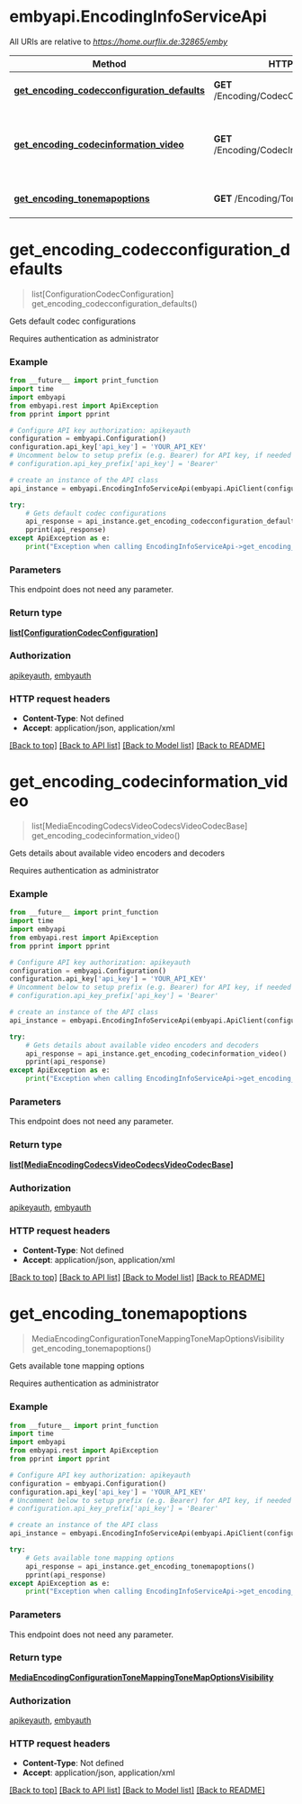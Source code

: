 # embyapi.EncodingInfoServiceApi

All URIs are relative to *https://home.ourflix.de:32865/emby*

Method | HTTP request | Description
------------- | ------------- | -------------
[**get_encoding_codecconfiguration_defaults**](EncodingInfoServiceApi.md#get_encoding_codecconfiguration_defaults) | **GET** /Encoding/CodecConfiguration/Defaults | Gets default codec configurations
[**get_encoding_codecinformation_video**](EncodingInfoServiceApi.md#get_encoding_codecinformation_video) | **GET** /Encoding/CodecInformation/Video | Gets details about available video encoders and decoders
[**get_encoding_tonemapoptions**](EncodingInfoServiceApi.md#get_encoding_tonemapoptions) | **GET** /Encoding/ToneMapOptions | Gets available tone mapping options

# **get_encoding_codecconfiguration_defaults**
> list[ConfigurationCodecConfiguration] get_encoding_codecconfiguration_defaults()

Gets default codec configurations

Requires authentication as administrator

### Example
```python
from __future__ import print_function
import time
import embyapi
from embyapi.rest import ApiException
from pprint import pprint

# Configure API key authorization: apikeyauth
configuration = embyapi.Configuration()
configuration.api_key['api_key'] = 'YOUR_API_KEY'
# Uncomment below to setup prefix (e.g. Bearer) for API key, if needed
# configuration.api_key_prefix['api_key'] = 'Bearer'

# create an instance of the API class
api_instance = embyapi.EncodingInfoServiceApi(embyapi.ApiClient(configuration))

try:
    # Gets default codec configurations
    api_response = api_instance.get_encoding_codecconfiguration_defaults()
    pprint(api_response)
except ApiException as e:
    print("Exception when calling EncodingInfoServiceApi->get_encoding_codecconfiguration_defaults: %s\n" % e)
```

### Parameters
This endpoint does not need any parameter.

### Return type

[**list[ConfigurationCodecConfiguration]**](ConfigurationCodecConfiguration.md)

### Authorization

[apikeyauth](../README.md#apikeyauth), [embyauth](../README.md#embyauth)

### HTTP request headers

 - **Content-Type**: Not defined
 - **Accept**: application/json, application/xml

[[Back to top]](#) [[Back to API list]](../README.md#documentation-for-api-endpoints) [[Back to Model list]](../README.md#documentation-for-models) [[Back to README]](../README.md)

# **get_encoding_codecinformation_video**
> list[MediaEncodingCodecsVideoCodecsVideoCodecBase] get_encoding_codecinformation_video()

Gets details about available video encoders and decoders

Requires authentication as administrator

### Example
```python
from __future__ import print_function
import time
import embyapi
from embyapi.rest import ApiException
from pprint import pprint

# Configure API key authorization: apikeyauth
configuration = embyapi.Configuration()
configuration.api_key['api_key'] = 'YOUR_API_KEY'
# Uncomment below to setup prefix (e.g. Bearer) for API key, if needed
# configuration.api_key_prefix['api_key'] = 'Bearer'

# create an instance of the API class
api_instance = embyapi.EncodingInfoServiceApi(embyapi.ApiClient(configuration))

try:
    # Gets details about available video encoders and decoders
    api_response = api_instance.get_encoding_codecinformation_video()
    pprint(api_response)
except ApiException as e:
    print("Exception when calling EncodingInfoServiceApi->get_encoding_codecinformation_video: %s\n" % e)
```

### Parameters
This endpoint does not need any parameter.

### Return type

[**list[MediaEncodingCodecsVideoCodecsVideoCodecBase]**](MediaEncodingCodecsVideoCodecsVideoCodecBase.md)

### Authorization

[apikeyauth](../README.md#apikeyauth), [embyauth](../README.md#embyauth)

### HTTP request headers

 - **Content-Type**: Not defined
 - **Accept**: application/json, application/xml

[[Back to top]](#) [[Back to API list]](../README.md#documentation-for-api-endpoints) [[Back to Model list]](../README.md#documentation-for-models) [[Back to README]](../README.md)

# **get_encoding_tonemapoptions**
> MediaEncodingConfigurationToneMappingToneMapOptionsVisibility get_encoding_tonemapoptions()

Gets available tone mapping options

Requires authentication as administrator

### Example
```python
from __future__ import print_function
import time
import embyapi
from embyapi.rest import ApiException
from pprint import pprint

# Configure API key authorization: apikeyauth
configuration = embyapi.Configuration()
configuration.api_key['api_key'] = 'YOUR_API_KEY'
# Uncomment below to setup prefix (e.g. Bearer) for API key, if needed
# configuration.api_key_prefix['api_key'] = 'Bearer'

# create an instance of the API class
api_instance = embyapi.EncodingInfoServiceApi(embyapi.ApiClient(configuration))

try:
    # Gets available tone mapping options
    api_response = api_instance.get_encoding_tonemapoptions()
    pprint(api_response)
except ApiException as e:
    print("Exception when calling EncodingInfoServiceApi->get_encoding_tonemapoptions: %s\n" % e)
```

### Parameters
This endpoint does not need any parameter.

### Return type

[**MediaEncodingConfigurationToneMappingToneMapOptionsVisibility**](MediaEncodingConfigurationToneMappingToneMapOptionsVisibility.md)

### Authorization

[apikeyauth](../README.md#apikeyauth), [embyauth](../README.md#embyauth)

### HTTP request headers

 - **Content-Type**: Not defined
 - **Accept**: application/json, application/xml

[[Back to top]](#) [[Back to API list]](../README.md#documentation-for-api-endpoints) [[Back to Model list]](../README.md#documentation-for-models) [[Back to README]](../README.md)

